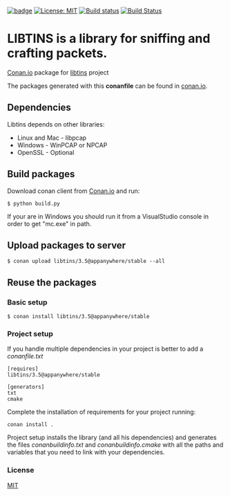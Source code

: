 [![badge](https://img.shields.io/badge/conan.io-libtins%2F-green.svg?logo=data:image/png;base64%2CiVBORw0KGgoAAAANSUhEUgAAAA4AAAAOCAMAAAAolt3jAAAA1VBMVEUAAABhlctjlstkl8tlmMtlmMxlmcxmmcxnmsxpnMxpnM1qnc1sn85voM91oM11oc1xotB2oc56pNF6pNJ2ptJ8ptJ8ptN9ptN8p9N5qNJ9p9N9p9R8qtOBqdSAqtOAqtR%2BrNSCrNJ/rdWDrNWCsNWCsNaJs9eLs9iRvNuVvdyVv9yXwd2Zwt6axN6dxt%2Bfx%2BChyeGiyuGjyuCjyuGly%2BGlzOKmzOGozuKoz%2BKqz%2BOq0OOv1OWw1OWw1eWx1eWy1uay1%2Baz1%2Baz1%2Bez2Oe02Oe12ee22ujUGwH3AAAAAXRSTlMAQObYZgAAAAFiS0dEAIgFHUgAAAAJcEhZcwAACxMAAAsTAQCanBgAAAAHdElNRQfgBQkREyOxFIh/AAAAiklEQVQI12NgAAMbOwY4sLZ2NtQ1coVKWNvoc/Eq8XDr2wB5Ig62ekza9vaOqpK2TpoMzOxaFtwqZua2Bm4makIM7OzMAjoaCqYuxooSUqJALjs7o4yVpbowvzSUy87KqSwmxQfnsrPISyFzWeWAXCkpMaBVIC4bmCsOdgiUKwh3JojLgAQ4ZCE0AMm2D29tZwe6AAAAAElFTkSuQmCC)](http://www.conan.io/source/libpcap/1.8.1/uilianries/stable) 
[![License: MIT](https://img.shields.io/badge/License-MIT-yellow.svg)](https://opensource.org/licenses/MIT)
[![Build status](https://ci.appveyor.com/api/projects/status/5mbka78e73xn93jm/branch/master?svg=true)](https://ci.appveyor.com/project/AppAnywhere/conan-libtins/branch/master)
[![Build Status](https://travis-ci.org/AppAnywhere/conan-libtins.svg?branch=master)](https://travis-ci.org/AppAnywhere/conan-libtins)

# LIBTINS is a library for sniffing and crafting packets. 

[Conan.io](https://conan.io) package for [libtins](https://github.com/mfontanini/libtins) project

The packages generated with this **conanfile** can be found in [conan.io](https://conan.io/source/libtins/3.5/appanywhere/stable).

## Dependencies

Libtins depends on other libraries:
* Linux and Mac - libpcap
* Windows - WinPCAP or NPCAP 
* OpenSSL - Optional

## Build packages

Download conan client from [Conan.io](https://conan.io) and run:

    $ python build.py

If your are in Windows you should run it from a VisualStudio console in order to get "mc.exe" in path.

## Upload packages to server

    $ conan upload libtins/3.5@appanywhere/stable --all

## Reuse the packages

### Basic setup

    $ conan install libtins/3.5@appanywhere/stable

### Project setup

If you handle multiple dependencies in your project is better to add a *conanfile.txt*

    [requires]
    libtins/3.5@appanywhere/stable
	
    [generators]
    txt
    cmake

Complete the installation of requirements for your project running:</small></span>

    conan install . 

Project setup installs the library (and all his dependencies) and generates the files *conanbuildinfo.txt* and *conanbuildinfo.cmake* with all the paths and variables that you need to link with your dependencies.

### License
[MIT](LICENSE)
